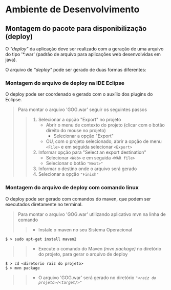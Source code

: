 # Ambiente de Desenvolvimento

## Montagem do pacote para disponibilização (deploy)
O *"deploy"* da aplicação deve ser realizado com a geração de uma arquivo do tipo '*.war' (padrão de arquivo para aplicações web desenvolvidas em java).

O arquivo de *"deploy"* pode ser gerado de duas formas diferentes:

### Montagem do arquivo de deploy na IDE Eclipse
O deploy pode ser coordenado e gerado com o auxílio dos plugins do Eclipse.

> Para montar o arquivo 'GOG.war' seguir os seguintes passos
>> 1. Selecionar a opção "Export" no projeto
>>    * Abrir o menu de contexto do projeto (clicar com o botão direito do mouse no projeto)
>>      * Selecionar a opção "Export"
>>    * OU, com o projeto selecionado, abrir a opção de menu ```<File>``` e em seguida selecionar ```<Export>```
>> 2. Informar opção para "Select an export destination"
>>    * Selecionar ```<Web>``` e em seguida ```<WAR file>```
>>    * Selecionar o botão ```"Next>"```
>> 3. Informar o destino onde o arquivo será gerado
>> 4. Selecionar a opção ```"Finish"```

### Montagem do arquivo de deploy com comando linux
O deploy pode ser gerado com comandos do maven, que podem ser executados diretamente no terminal.

> Para montar o arquivo 'GOG.war' utilizando aplicativo mvn na linha de comando
>> * Instale o maven no seu Sistema Operacional
```console
$ > sudo apt-get install maven2
```
>> * Execute o comando do Maven *(mvn package)* no diretório do projeto, para gerar o arquivo de deploy
```console
$ > cd <diretorio raiz do projeto>
$ > mvn package
```
>> * O arquivo 'GOG.war' será gerado no diretório *```"<raiz do projeto>/<target/>"```*

